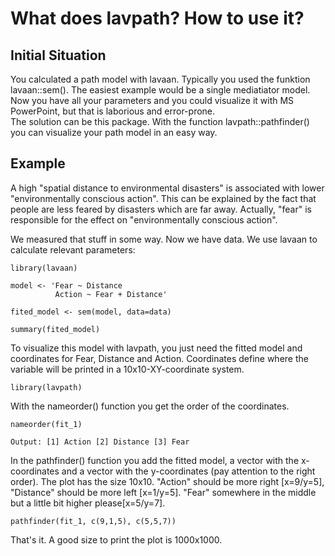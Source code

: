 # What does lavpath? How to use it?

## Initial Situation
You calculated a path model with lavaan. Typically you used the funktion lavaan::sem(). The easiest example would be a single mediatiator model.  
Now you have all your parameters and you could visualize it with MS PowerPoint, but that is laborious and error-prone.  
The solution can be this package. With the function lavpath::pathfinder() you can visualize your path model in an easy way.  

## Example

A high "spatial distance to environmental disasters" is associated with lower "environmentally conscious action". 
This can be explained by the fact that people are less feared by disasters which are far away. Actually, "fear" is responsible for the effect on "environmentally conscious action".

We measured that stuff in some way. Now we have data. 
We use lavaan to calculate relevant parameters:


    library(lavaan)

    model <- 'Fear ~ Distance
              Action ~ Fear + Distance'

    fited_model <- sem(model, data=data)
    
    summary(fited_model)

To visualize this model with lavpath, you just need the fitted model and coordinates for Fear, Distance and Action. 
Coordinates define where the variable will be printed in a 10x10-XY-coordinate system.

    library(lavpath)

With the nameorder() function you get the order of the coordinates.

    nameorder(fit_1)
    
    Output: [1] Action [2] Distance [3] Fear

In the pathfinder() function you add the fitted model, a vector with the x-coordinates and a vector with the y-coordinates (pay attention to the right order). 
The plot has the size 10x10. "Action" should be more right [x=9/y=5], "Distance" should be more left [x=1/y=5]. "Fear" somewhere in the middle but a little bit higher please[x=5/y=7].


    pathfinder(fit_1, c(9,1,5), c(5,5,7))

That's it. A good size to print the plot is 1000x1000.



